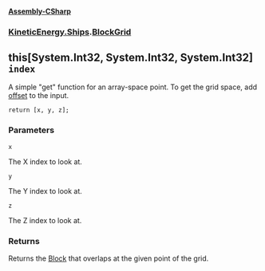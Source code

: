 #### [Assembly-CSharp](./Assembly-CSharp.md 'Assembly-CSharp')
### [KineticEnergy.Ships](./Assembly-CSharp.md#KineticEnergy-Ships 'KineticEnergy.Ships').[BlockGrid](./KineticEnergy-Ships-BlockGrid.md 'KineticEnergy.Ships.BlockGrid')
## this[System.Int32, System.Int32, System.Int32] `index`
A simple "get" function for an array-space point. To get the grid space, add [offset](./KineticEnergy-Ships-BlockGrid-offset.md 'KineticEnergy.Ships.BlockGrid.offset') to the input.  




`return [x, y, z];`
### Parameters

<a name='KineticEnergy-Ships-BlockGrid-Item(System-Int32-_System-Int32-_System-Int32)-x'></a>
`x`

The X index to look at.

<a name='KineticEnergy-Ships-BlockGrid-Item(System-Int32-_System-Int32-_System-Int32)-y'></a>
`y`

The Y index to look at.

<a name='KineticEnergy-Ships-BlockGrid-Item(System-Int32-_System-Int32-_System-Int32)-z'></a>
`z`

The Z index to look at.
### Returns
Returns the [Block](./KineticEnergy-Ships-Blocks-Block.md 'KineticEnergy.Ships.Blocks.Block') that overlaps at the given point of the grid.
